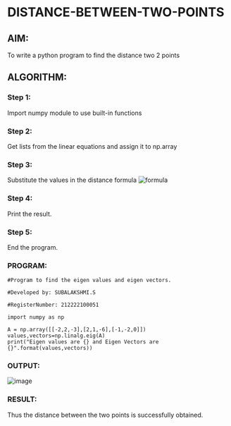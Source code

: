 # DISTANCE-BETWEEN-TWO-POINTS

## AIM:
To write a python program to find the distance two 2 points
## ALGORITHM:
### Step 1: 
Import numpy module to use built-in functions
### Step 2: 
Get lists from the linear equations and assign it to np.array
### Step 3: 
Substitute the values in the distance formula  ![formula](/formula.JPG)
### Step 4: 
Print the result.
### Step 5: 
End the program.
### PROGRAM:
  ```
#Program to find the eigen values and eigen vectors.

#Developed by: SUBALAKSHMI.S

#RegisterNumber: 212222100051

import numpy as np

A = np.array([[-2,2,-3],[2,1,-6],[-1,-2,0]])
values,vectors=np.linalg.eig(A)
print("Eigen values are {} and Eigen Vectors are {}".format(values,vectors))
```


### OUTPUT:

![image](https://github.com/Subalakshmisuresh/DISTANCE-BETWEEN-TWO-POINTS/assets/121957896/a0640571-4052-4856-a604-8005070274a0)


### RESULT:

Thus the distance between the two points is successfully obtained.
